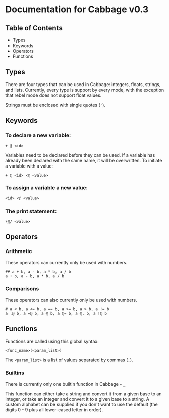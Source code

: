 # Documentation for Cabbage v0.3

## Table of Contents

 - Types
 - Keywords
 - Operators
 - Functions

## Types

There are four types that can be used in Cabbage: integers, floats, strings, and lists. Currently, every type is support by every mode, with the exception that rebel mode does not support float values.

Strings must be enclosed with single quotes (`'`).

## Keywords

### To declare a new variable:

    + @ <id>

Variables need to be declared before they can be used. If a variable has already been declared with the same name, it will be overwritten. To initiate a variable with a value:

    + @ <id> <@ <value>

### To assign a variable a new value:

    <id> <@ <value>

### The print statement:

    \@/ <value>

## Operators

### Arithmetic

These operators can currently only be used with numbers.

    ## a + b, a - b, a * b, a / b
    a + b, a - b, a * b, a / b

### Comparisons

These operators can also currently only be used with numbers.

    # a < b, a <= b, a == b, a >= b, a > b, a != b
    a .@ b, a =@ b, a @ b, a @= b, a @. b, a !@ b

## Functions

Functions are called using this global syntax:

    <func_name>(<param_list>)

The `<param_list>` is a list of values separated by commas (`,`).

### Builtins

There is currently only one builtin function in Cabbage - `_`

This function can either take a string and convert it from a given base to an integer, or take an integer and convert it to a given base to a string. A custom alphabet can be supplied if you don't want to use the default (the digits 0 - 9 plus all lower-cased letter in order).